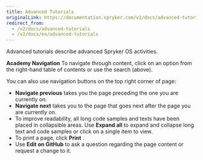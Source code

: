 ```yaml
---
title: Advanced Tutorials
originalLink: https://documentation.spryker.com/v2/docs/advanced-tutorials
redirect_from:
  - /v2/docs/advanced-tutorials
  - /v2/docs/en/advanced-tutorials
---
```


Advanced tutorials describe advanced Spryker OS activities.

**Academy Navigation**
To navigate through content, click on an option from the right-hand table of contents or use the search (above).

You can also use navigation buttons on the top right corner of page: 

* **Navigate previous** takes you the page preceding the one you are currently on.
* **Navigate next**  takes you to the page that goes next after the page you are currently on.
*  To improve readability, all long code samples and texts have been placed in collapsible areas. Use **Expand all**  to expand and collapse long text and code samples or click on a single item to view.
*  To print a page, click **Print** .
*  Use **Edit on GitHub**  to ask a question regarding the page content or request a change to it.
